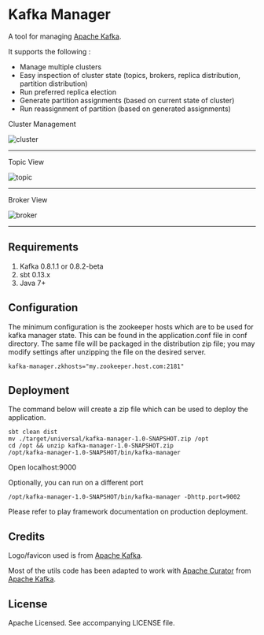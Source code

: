 Kafka Manager
=============

A tool for managing [Apache Kafka](http://kafka.apache.org).

It supports the following :

 - Manage multiple clusters
 - Easy inspection of cluster state (topics, brokers, replica distribution, partition distribution)
 - Run preferred replica election
 - Generate partition assignments (based on current state of cluster)
 - Run reassignment of partition (based on generated assignments)

Cluster Management

![cluster](/img/cluster.png)

***

Topic View

![topic](/img/topic.png)

***

Broker View

![broker](/img/broker.png)

***

Requirements
------------

1. Kafka 0.8.1.1 or 0.8.2-beta
2. sbt 0.13.x
3. Java 7+

Configuration
-------------

The minimum configuration is the zookeeper hosts which are to be used for kafka manager state.
This can be found in the application.conf file in conf directory.  The same file will be packaged
in the distribution zip file; you may modify settings after unzipping the file on the desired server.

    kafka-manager.zkhosts="my.zookeeper.host.com:2181"


Deployment
----------

The command below will create a zip file which can be used to deploy the application.

    sbt clean dist
    mv ./target/universal/kafka-manager-1.0-SNAPSHOT.zip /opt
    cd /opt && unzip kafka-manager-1.0-SNAPSHOT.zip
    /opt/kafka-manager-1.0-SNAPSHOT/bin/kafka-manager

Open localhost:9000

Optionally, you can run on a different port

    /opt/kafka-manager-1.0-SNAPSHOT/bin/kafka-manager -Dhttp.port=9002

Please refer to play framework documentation on production deployment.

Credits
-------

Logo/favicon used is from [Apache Kafka](http://kafka.apache.org).

Most of the utils code has been adapted to work with [Apache Curator](http://curator.apache.org) from [Apache Kafka](http://kafka.apache.org).


License
-------

Apache Licensed. See accompanying LICENSE file.

